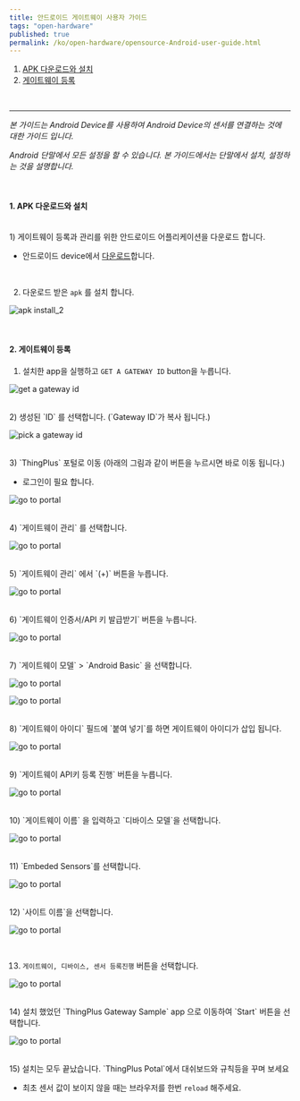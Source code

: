 ```yaml
---
title: 안드로이드 게이트웨이 사용자 가이드
tags: "open-hardware"
published: true
permalink: /ko/open-hardware/opensource-Android-user-guide.html
---
```


1. [APK 다운로드와 설치](#id-inatall)
2. [게이트웨이 등록](#id-register)


<br/>

---

_본 가이드는 Android Device를 사용하여 Android Device의 센서를 연결하는 것에 대한 가이드 입니다._

_Android 단말에서 모든 설정을 할 수 있습니다. 본 가이드에서는 단말에서 설치, 설정하는 것을 설명합니다._

<br/>

<div id='id-install'></div>

#### 1. APK 다운로드와 설치

<br/>
1) 게이트웨이 등록과 관리를 위한 안드로이드 어플리케이션을 다운로드 합니다.

- 안드로이드 device에서 [다운로드](/assets/Android/android_gateway_v0.8_alpha.apk)합니다.

<br/>

2) 다운로드 받은 `apk` 를 설치 합니다.

![apk install_2](/assets/Android/guide_02.png)

<div id='id-register'></div>
<br/>

#### 2. 게이트웨이 등록

1) 설치한 app을 실행하고 `GET A GATEWAY ID` button을 누릅니다. 

![get a gateway id](/assets/Android/guide_03.png)

<br/>
2) 생성된 `ID` 를 선택합니다. (`Gateway ID`가 복사 됩니다.)

![pick a gateway id](/assets/Android/guide_04.png)

<br/>
3) `ThingPlus` 포털로 이동 (아래의 그림과 같이 버튼을 누르시면 바로 이동 됩니다.)

- 로그인이 필요 합니다. 

![go to portal](/assets/Android/guide_05.png)

<br/>
4) `게이트웨이 관리` 를 선택합니다.

![go to portal](/assets/Android/guide_06.png)

<br/>
5) `게이트웨이 관리` 에서 `(+)` 버튼을 누릅니다.

![go to portal](/assets/Android/guide_07.png)

<br/>
6) `게이트웨이 인증서/API 키 발급받기` 버튼을 누릅니다. 

![go to portal](/assets/Android/guide_08.png)

<br/>
7) `게이트웨이 모델` > `Android Basic` 을 선택합니다. 

![go to portal](/assets/Android/guide_09.png)

![go to portal](/assets/Android/guide_10.png)

<br/>
8) `게이트웨이 아이디` 필드에 `붙여 넣기`를 하면 게이트웨이 아이디가 삽입 됩니다. 

![go to portal](/assets/Android/guide_11.png)

<br/>
9) `게이트웨이 API키 등록 진행` 버튼을 누릅니다.  

![go to portal](/assets/Android/guide_12.png)

<br/>
10) `게이트웨이 이름` 을 입력하고 `디바이스 모델`을 선택합니다.

![go to portal](/assets/Android/guide_13.png)

<br/>
11) `Embeded Sensors`를 선택합니다. 

![go to portal](/assets/Android/guide_14.png)

<br/>
12) `사이트 이름`을 선택합니다. 

![go to portal](/assets/Android/guide_15.png)

<br/>

13) `게이트웨이, 디바이스, 센서 등록진행` 버튼을 선택합니다.

![go to portal](/assets/Android/guide_16.png)

<br/>
14) 설치 했었던 `ThingPlus Gateway Sample` app 으로 이동하여 `Start` 버튼을 선택합니다. 

![go to portal](/assets/Android/guide_17.png)

<br/>
15) 설치는 모두 끝났습니다. `ThingPlus Potal`에서 대쉬보드와 규칙등을 꾸며 보세요

- 최초 센서 값이 보이지 않을 때는 브라우저를 한번 `reload` 해주세요. 

























<div class='scrolltop'>
    <div class='scroll icon'><i class="fa fa-arrow-circle-up"></i></div>
</div>